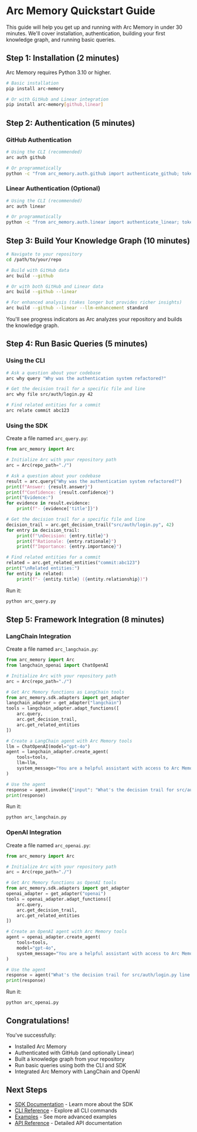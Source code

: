 # Arc Memory Quickstart Guide

This guide will help you get up and running with Arc Memory in under 30 minutes. We'll cover installation, authentication, building your first knowledge graph, and running basic queries.

## Step 1: Installation (2 minutes)

Arc Memory requires Python 3.10 or higher.

```bash
# Basic installation
pip install arc-memory

# Or with GitHub and Linear integration
pip install arc-memory[github,linear]
```

## Step 2: Authentication (5 minutes)

### GitHub Authentication

```bash
# Using the CLI (recommended)
arc auth github

# Or programmatically
python -c "from arc_memory.auth.github import authenticate_github; token = authenticate_github(); print(f'Token: {token[:5]}...')"
```

### Linear Authentication (Optional)

```bash
# Using the CLI (recommended)
arc auth linear

# Or programmatically
python -c "from arc_memory.auth.linear import authenticate_linear; token = authenticate_linear(); print(f'Token: {token[:5]}...')"
```

## Step 3: Build Your Knowledge Graph (10 minutes)

```bash
# Navigate to your repository
cd /path/to/your/repo

# Build with GitHub data
arc build --github

# Or with both GitHub and Linear data
arc build --github --linear

# For enhanced analysis (takes longer but provides richer insights)
arc build --github --linear --llm-enhancement standard
```

You'll see progress indicators as Arc analyzes your repository and builds the knowledge graph.

## Step 4: Run Basic Queries (5 minutes)

### Using the CLI

```bash
# Ask a question about your codebase
arc why query "Why was the authentication system refactored?"

# Get the decision trail for a specific file and line
arc why file src/auth/login.py 42

# Find related entities for a commit
arc relate commit abc123
```

### Using the SDK

Create a file named `arc_query.py`:

```python
from arc_memory import Arc

# Initialize Arc with your repository path
arc = Arc(repo_path="./")

# Ask a question about your codebase
result = arc.query("Why was the authentication system refactored?")
print(f"Answer: {result.answer}")
print(f"Confidence: {result.confidence}")
print("Evidence:")
for evidence in result.evidence:
    print(f"- {evidence['title']}")

# Get the decision trail for a specific file and line
decision_trail = arc.get_decision_trail("src/auth/login.py", 42)
for entry in decision_trail:
    print(f"\nDecision: {entry.title}")
    print(f"Rationale: {entry.rationale}")
    print(f"Importance: {entry.importance}")

# Find related entities for a commit
related = arc.get_related_entities("commit:abc123")
print("\nRelated entities:")
for entity in related:
    print(f"- {entity.title} ({entity.relationship})")
```

Run it:

```bash
python arc_query.py
```

## Step 5: Framework Integration (8 minutes)

### LangChain Integration

Create a file named `arc_langchain.py`:

```python
from arc_memory import Arc
from langchain_openai import ChatOpenAI

# Initialize Arc with your repository path
arc = Arc(repo_path="./")

# Get Arc Memory functions as LangChain tools
from arc_memory.sdk.adapters import get_adapter
langchain_adapter = get_adapter("langchain")
tools = langchain_adapter.adapt_functions([
    arc.query,
    arc.get_decision_trail,
    arc.get_related_entities
])

# Create a LangChain agent with Arc Memory tools
llm = ChatOpenAI(model="gpt-4o")
agent = langchain_adapter.create_agent(
    tools=tools,
    llm=llm,
    system_message="You are a helpful assistant with access to Arc Memory."
)

# Use the agent
response = agent.invoke({"input": "What's the decision trail for src/auth/login.py line 42?"})
print(response)
```

Run it:

```bash
python arc_langchain.py
```

### OpenAI Integration

Create a file named `arc_openai.py`:

```python
from arc_memory import Arc

# Initialize Arc with your repository path
arc = Arc(repo_path="./")

# Get Arc Memory functions as OpenAI tools
from arc_memory.sdk.adapters import get_adapter
openai_adapter = get_adapter("openai")
tools = openai_adapter.adapt_functions([
    arc.query,
    arc.get_decision_trail,
    arc.get_related_entities
])

# Create an OpenAI agent with Arc Memory tools
agent = openai_adapter.create_agent(
    tools=tools,
    model="gpt-4o",
    system_message="You are a helpful assistant with access to Arc Memory."
)

# Use the agent
response = agent("What's the decision trail for src/auth/login.py line 42?")
print(response)
```

Run it:

```bash
python arc_openai.py
```

## Congratulations!

You've successfully:
- Installed Arc Memory
- Authenticated with GitHub (and optionally Linear)
- Built a knowledge graph from your repository
- Run basic queries using both the CLI and SDK
- Integrated Arc Memory with LangChain and OpenAI

## Next Steps

- [SDK Documentation](./sdk/README.md) - Learn more about the SDK
- [CLI Reference](./cli/README.md) - Explore all CLI commands
- [Examples](./examples/sdk_examples.md) - See more advanced examples
- [API Reference](./sdk/api_reference.md) - Detailed API documentation
